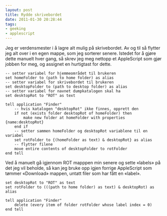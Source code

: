 ```yaml
---
layout: post
title: Rydde skrivebordet
date: 2011-01-30 20:28:44
tags: 
- geeking
- applescript
---
```


Jeg er verdensmester i å lagre alt mulig på skrivebordet. Av og til så flytter jeg alt over i en egen mappe, som jeg sorterer senere. Istedet for å gjøre dette manuelt hver gang, så skrev jeg meg nettopp et AppleScript som gjør jobben for meg, og assignet en hurtigtast for dette.

	-- setter variabel for hjemmeområdet til brukeren
	set homeFolder to (path to home folder) as alias
	-- setter variabel for skrivebordet til brukeren
	set desktopFolder to (path to desktop folder) as alias
	-- setter variabel for navnet dumpkatalogen skal ha
	set desktopRot to "ROT" as text

	tell application "Finder"
		-- hvis katalogen "desktopRot" ikke finnes, opprett den
		if not (exists folder desktopRot of homeFolder) then
			make new folder at homeFolder with properties {name:desktopRot}
		end if
		-- setter sammen homeFolder og desktopRot variablene til en variabel
		set rotFolder to {(homeFolder as text) & desktopRot} as alias
		-- flytter filene
		move entire contents of desktopFolder to rotFolder
	end tell

Ved å manuelt gå igjennom ROT mapppen min senere og sette «labels» på det jeg vil beholde, så kan jeg bruke opp igjen forrige AppleScript som tømmer «Download» mappen, untatt filer som har fått en «label».

	set desktopRot to "ROT" as text
	set rotFolder to (((path to home folder) as text) & desktopRot) as alias

	tell application "Finder"
		delete (every item of folder rotFolder whose label index = 0)
	end tell
